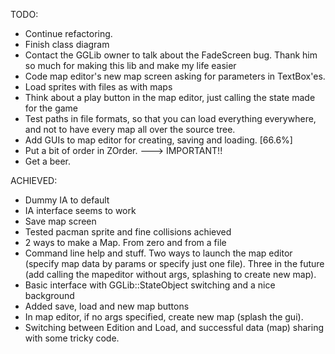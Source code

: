 TODO:
* Continue refactoring.
* Finish class diagram
* Contact the GGLib owner to talk about the FadeScreen bug. Thank him so much for making this lib and make my life easier
* Code map editor's new map screen asking for parameters in TextBox'es.
* Load sprites with files as with maps
* Think about a play button in the map editor, just calling the state made for the game
* Test paths in file formats, so that you can load everything everywhere, and not to have every map all over the source tree.
* Add GUIs to map editor for creating, saving and loading. [66.6%]
* Put a bit of order in ZOrder. ---> IMPORTANT!!
* Get a beer.

ACHIEVED:
* Dummy IA to default
* IA interface seems to work
* Save map screen
* Tested pacman sprite and fine collisions achieved
* 2 ways to make a Map. From zero and from a file
* Command line help and stuff. Two ways to launch the map editor (specify map data by params or specify just one file). Three in the future (add calling the mapeditor without args, splashing to create new map).
* Basic interface with GGLib::StateObject switching and a nice background
* Added save, load and new map buttons
* In map editor, if no args specified, create new map (splash the gui).
* Switching between Edition and Load, and successful data (map) sharing with some tricky code. 
